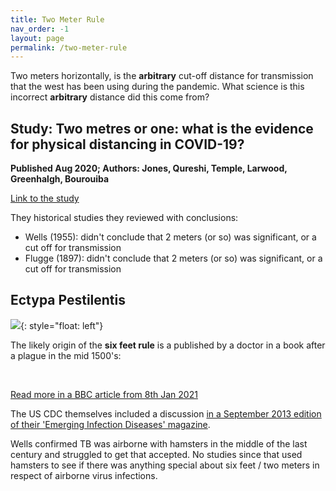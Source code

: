 ```yaml
---
title: Two Meter Rule  
nav_order: -1
layout: page
permalink: /two-meter-rule
---
```


Two meters horizontally, is the **arbitrary** cut-off distance for transmission that the west has been using during the pandemic. What science is this incorrect **arbitrary** distance did this come from?

## Study: Two metres or one: what is the evidence for physical distancing in COVID-19?

**Published Aug 2020; Authors: Jones, Qureshi, Temple, Larwood, Greenhalgh, Bourouiba**

[Link to the study](https://www.bmj.com/content/370/bmj.m3223)

They historical studies they reviewed with conclusions:

* Wells (1955): didn't conclude that 2 meters (or so) was significant, or a cut off for transmission
* Flugge (1897): didn't conclude that 2 meters (or so) was significant, or a cut off for transmission

## Ectypa Pestilentis

![](https://user-images.githubusercontent.com/82182/132978287-934afb13-d886-4880-b3b7-f71657925870.png){: style="float: left"}

The likely origin of the **six feet rule** is a published by a doctor in a book after a plague in the mid 1500's:

<br clear="left">

[Read more in a BBC article from 8th Jan 2021](https://www.bbc.com/future/article/20210107-the-432-year-old-manual-on-social-distancing)

The US CDC themselves included a discussion [in a September 2013 edition of their 'Emerging Infection Diseases' magazine](https://wwwnc.cdc.gov/eid/article/19/9/12-0311_article).

Wells confirmed TB was airborne with hamsters in the middle of the last century and struggled to get that accepted. No studies since that used hamsters to see if there was anything special about six feet / two meters in respect of airborne virus infections.